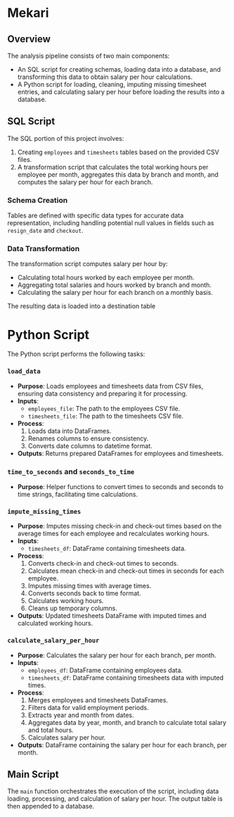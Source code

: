 # Mekari

## Overview

The analysis pipeline consists of two main components:
- An SQL script for creating schemas, loading data into a database, and transforming this data to obtain salary per hour calculations.
- A Python script for loading, cleaning, imputing missing timesheet entries, and calculating salary per hour before loading the results into a database.

## SQL Script

The SQL portion of this project involves:
1. Creating `employees` and `timesheets` tables based on the provided CSV files.
2. A transformation script that calculates the total working hours per employee per month, aggregates this data by branch and month, and computes the salary per hour for each branch.

### Schema Creation

Tables are defined with specific data types for accurate data representation, including handling potential null values in fields such as `resign_date` and `checkout`.

### Data Transformation

The transformation script computes salary per hour by:
- Calculating total hours worked by each employee per month.
- Aggregating total salaries and hours worked by branch and month.
- Calculating the salary per hour for each branch on a monthly basis.

The resulting data is loaded into a destination table

# Python Script

The Python script performs the following tasks:

### `load_data`
- **Purpose**: Loads employees and timesheets data from CSV files, ensuring data consistency and preparing it for processing.
- **Inputs**:
  - `employees_file`: The path to the employees CSV file.
  - `timesheets_file`: The path to the timesheets CSV file.
- **Process**:
  1. Loads data into DataFrames.
  2. Renames columns to ensure consistency.
  3. Converts date columns to datetime format.
- **Outputs**: Returns prepared DataFrames for employees and timesheets.

### `time_to_seconds` and `seconds_to_time`
- **Purpose**: Helper functions to convert times to seconds and seconds to time strings, facilitating time calculations.

### `impute_missing_times`
- **Purpose**: Imputes missing check-in and check-out times based on the average times for each employee and recalculates working hours.
- **Inputs**:
  - `timesheets_df`: DataFrame containing timesheets data.
- **Process**:
  1. Converts check-in and check-out times to seconds.
  2. Calculates mean check-in and check-out times in seconds for each employee.
  3. Imputes missing times with average times.
  4. Converts seconds back to time format.
  5. Calculates working hours.
  6. Cleans up temporary columns.
- **Outputs**: Updated timesheets DataFrame with imputed times and calculated working hours.

### `calculate_salary_per_hour`
- **Purpose**: Calculates the salary per hour for each branch, per month.
- **Inputs**:
  - `employees_df`: DataFrame containing employees data.
  - `timesheets_df`: DataFrame containing timesheets data with imputed times.
- **Process**:
  1. Merges employees and timesheets DataFrames.
  2. Filters data for valid employment periods.
  3. Extracts year and month from dates.
  4. Aggregates data by year, month, and branch to calculate total salary and total hours.
  5. Calculates salary per hour.
- **Outputs**: DataFrame containing the salary per hour for each branch, per month.

## Main Script

The `main` function orchestrates the execution of the script, including data loading, processing, and calculation of salary per hour. The output table is then appended to a database. 
